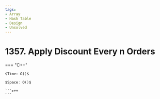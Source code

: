 ```yaml
---
tags:
- Array
- Hash Table
- Design
- Unsolved
---
```



# 1357. Apply Discount Every n Orders

=== "C++"

    $Time: O()$

    $Space: O()$

    ```c++
    ```